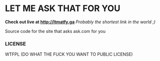 # LET ME ASK THAT FOR YOU
**Check out live at http://ltmatfy.ga**
*Probably the shortest link in the world ;)*

Source code for the site that asks ask.com for you


### LICENSE

WTFPL (DO WHAT THE FUCK YOU WANT TO PUBLIC LICENSE)
